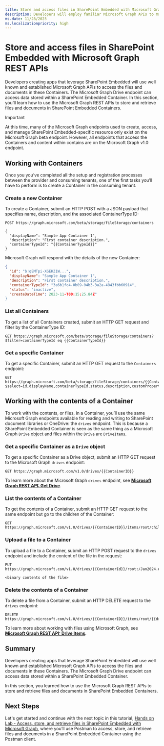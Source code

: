 ```yaml
---
title: Store and access files in SharePoint Embedded with Microsoft Graph REST APIs
description: Developers will employ familiar Microsoft Graph APIs to manage files within SharePoint Embedded containers, utilizing the Microsoft Graph Drive endpoint for data access. This section covers how to use these REST APIs to handle file storage and retrieval in SharePoint Embedded.
ms.date: 11/28/2023
ms.localizationpriority: high
---
```

# Store and access files in SharePoint Embedded with Microsoft Graph REST APIs

Developers creating apps that leverage SharePoint Embedded will use well known and established Microsoft Graph APIs to access the files and documents in these Containers. The Microsoft Graph Drive endpoint can access data stored within a SharePoint Embedded Container. In this section, you’ll learn how to use the Microsoft Graph REST APIs to store and retrieve files and documents in SharePoint Embedded Containers.

> [!IMPORTANT]
> At this time, many of the Microsoft Graph endpoints used to create, access, and manage SharePoint Embedded-specific resource only exist on the Microsoft Graph beta endpoint. However, all endpoints that access the Containers and content within contains are on the Microsoft Graph v1.0 endpoint.

## Working with Containers

Once you you’ve completed all the setup and registration processes between the provider and consuming tenants, one of the first tasks you’ll have to perform is to create a Container in the consuming tenant.

### Create a new Container

To create a Container, submit an HTTP POST with a JSON payload that specifies name, description, and the associated ContainerType ID:

```http
POST https://graph.microsoft.com/beta/storage/fileStorage/containers

{
  "displayName": "Sample App Container 1",
  "description": "First container description.",
  "containerTypeId": "{{ContainerTypeId}}"
}
```

Microsoft Graph will respond with the details of the new Container:

```json
{
  "id": "b!qEMTpi-XGEKZ1W...",
  "displayName": "Sample App Container 1",
  "description": "First container description.",
  "containerTypeId": "3a6b1fc4-0b09-04b3-3a2a-4843fbb60914",
  "status": "inactive",
  "createDateTime": 2023-11-T00:15:25.84Z"
}
```

### List all Containers

To get a list of all Containers created, submit an HTTP GET request and filter by the ContainerType ID:

```http
GET https://graph.microsoft.com/beta/storage/fileStorage/containers?$filter=containerTypeId eq {{ContainerTypeId}}
```

### Get a specific Container

To get a specific Container, submit an HTTP GET request to the `Containers` endpoint:

```http
GET https://graph.microsoft.com/beta/storage/fileStorage/containers/{{ContainerID}}?$select=id,displayName,containerTypeId,status,description,customProperties&$expand=permissions
```

## Working with the contents of a Container

To work with the contents, or files, in a Container, you’ll use the same Microsoft Graph endpoints available for reading and writing to SharePoint document libraries or OneDrive: the `drives` endpoint. This is because a SharePoint Embedded Container is seen as the same thing as a Microsoft Graph `Drive` object and files within the `Drive` are `DriveItems`.

### Get a specific Container as a `Drive` object

To get  a specific Container as a Drive object, submit an HTTP GET request to the Microsoft Graph `drives` endpoint:

```http
GET https://graph.microsoft.com/v1.0/drives/{{ContainerID}}
```

To learn more about the Microsoft Graph `drives` endpoint, see **[Microsoft Graph REST API: Get Drive](https://learn.microsoft.com/graph/api/resources/drive?view=graph-rest-1.0)**.

### List the contents of a Container

To get the contents of a Container, submit an HTTP GET request to the same endpoint but go to the children of the Container:

```http
GET https://graph.microsoft.com/v1.0/drives/{{ContainerID}}/items/root/children
```

### Upload a file to a Container

To upload a file to a Container, submit an HTTP POST request to the `drives` endpoint and include the content of the file in the request:

```http
PUT https://graph.microsoft.com/v1.0/drives/{{ContainerId}}/root:/Jan2024.docx:/content

<binary contents of the file>
```

### Delete the contents of a Container

To delete a file from a Container, submit an HTTP DELETE request to the `drives` endpoint:

```http
DELETE https://graph.microsoft.com/v1.0/drives/{{ContainerID}}/items/root/{{driveItemID}}
```

To learn more about working with files using Microsoft Graph, see **[Microsoft Graph REST API: Drive Items](https://learn.microsoft.com/graph/api/resources/driveitem?view=graph-rest-1.0)**.

## Summary

Developers creating apps that leverage SharePoint Embedded will use well known and established Microsoft Graph APIs to access the files and documents in these Containers. The Microsoft Graph Drive endpoint can access data stored within a SharePoint Embedded Container.

In this section, you learned how to use the Microsoft Graph REST APIs to store and retrieve files and documents in SharePoint Embedded Containers.

## Next Steps

Let's get started and continue with the next topic in this tutorial, [Hands on Lab - Access, store, and retrieve files in SharePoint Embedded with Microsoft Graph](./m01-07-hol.md), where you’ll use Postman to access, store, and retrieve files and documents in a SharePoint Embedded Container using the Postman client.

